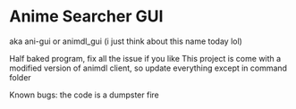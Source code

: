# Anime Searcher GUI
aka ani-gui or animdl_gui (i just think about this name today lol)

Half baked program, fix all the issue if you like
This project is come with a modified version of animdl client, so update everything except in command folder

Known bugs: the code is a dumpster fire
